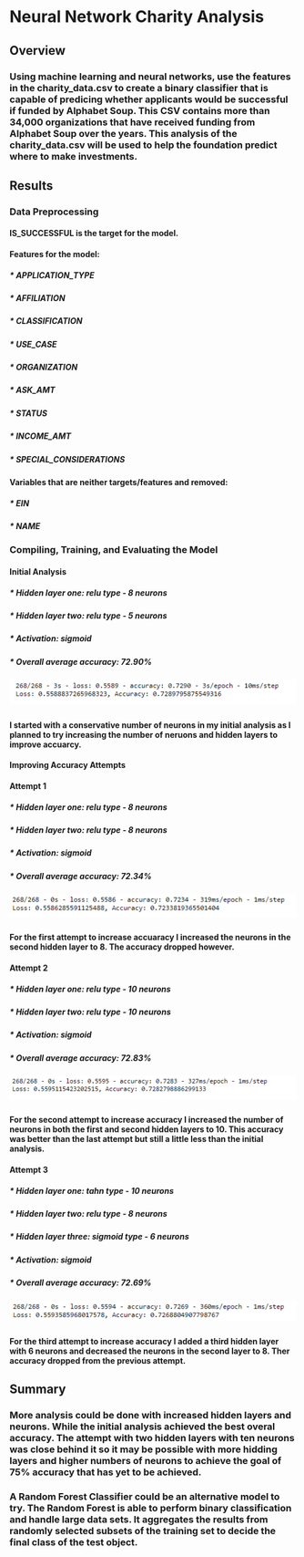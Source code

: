 # Neural Network Charity Analysis

## Overview
### Using machine learning and neural networks, use the features in the charity_data.csv to create a binary classifier that is capable of predicing whether applicants would be successful if funded by Alphabet Soup. This CSV contains more than 34,000 organizations that have received funding from Alphabet Soup over the years. This analysis of the charity_data.csv will be used to help the foundation predict where to make investments.

## Results

### Data Preprocessing

####  IS_SUCCESSFUL is the target for the model.

####  Features for the model:
##### * APPLICATION_TYPE
##### * AFFILIATION
##### * CLASSIFICATION
##### * USE_CASE
##### * ORGANIZATION
##### * ASK_AMT
##### * STATUS
##### * INCOME_AMT
##### * SPECIAL_CONSIDERATIONS

####  Variables that are neither targets/features and removed:
##### * EIN
##### * NAME

### Compiling, Training, and Evaluating the Model

#### Initial Analysis
##### * Hidden layer one: relu type - 8 neurons
##### * Hidden layer two: relu type - 5 neurons
##### * Activation: sigmoid
##### * Overall average accuracy: 72.90%
##### ![image](https://github.com/slafton/Neural_Network_Charity_Analysis/blob/main/images/First.png)
#### I started with a conservative number of neurons in my initial analysis as I planned to try increasing the number of neruons and hidden layers to improve accuarcy.

#### Improving Accuracy Attempts

#### Attempt 1
##### * Hidden layer one: relu type - 8 neurons
##### * Hidden layer two: relu type - 8 neurons
##### * Activation: sigmoid
##### * Overall average accuracy: 72.34%
##### ![image](https://github.com/slafton/Neural_Network_Charity_Analysis/blob/main/images/Second.png)
#### For the first attempt to increase accuaracy I increased the neurons in the second hidden layer to 8. The accuracy dropped however. 

#### Attempt 2
##### * Hidden layer one: relu type - 10 neurons
##### * Hidden layer two: relu type - 10 neurons
##### * Activation: sigmoid
##### * Overall average accuracy: 72.83%
##### ![image](https://github.com/slafton/Neural_Network_Charity_Analysis/blob/main/images/Third.png)
#### For the second attempt to increase accuracy I increased the number of neurons in both the first and second hidden layers to 10. This accuracy was better than the last attempt but still a little less than the initial analysis. 

#### Attempt 3
##### * Hidden layer one: tahn type - 10 neurons
##### * Hidden layer two: relu type - 8 neurons
##### * Hidden layer three: sigmoid type - 6 neurons
##### * Activation: sigmoid
##### * Overall average accuracy: 72.69%
##### ![image](https://github.com/slafton/Neural_Network_Charity_Analysis/blob/main/images/Fourth.png)
#### For the third attempt to increase accuracy I added a third hidden layer with 6 neurons and decreased the neurons in the second layer to 8. Ther accuracy dropped from the previous attempt.

## Summary
### More analysis could be done with increased hidden layers and neurons. While the initial analysis achieved the best overal accuracy. The attempt with two hidden layers with ten neurons was close behind it so it may be possible with more hidding layers and higher numbers of neurons to achieve the goal of 75% accuracy that has yet to be achieved.

### A Random Forest Classifier could be an alternative model to try. The Random Forest is able to perform binary classification and handle large data sets. It aggregates the results from randomly selected subsets of the training set to decide the final class of the test object. 
